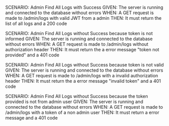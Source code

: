 SCENARIO: Admin Find All Logs with Success
GIVEN: The server is running and connected to the database without errors
WHEN: A GET request is made to /admin/logs with valid JWT from a admin
THEN: It must return the list of all logs and a 200 code

SCENARIO: Admin Find All Logs without Success because token is not informed
GIVEN: The server is running and connected to the database without errors
WHEN: A GET request is made to /admin/logs without authorization header
THEN: It must return the a error message "token not provided" and a 401 code

SCENARIO: Admin Find All Logs without Success because token is not valid
GIVEN: The server is running and connected to the database without errors
WHEN: A GET request is made to /admin/logs with a invalid authorization header
THEN: It must return the a error message "invalid token" and a 401 code

SCENARIO: Admin Find All Logs without Success because the token provided is not from admin user
GIVEN: The server is running and connected to the database without errors
WHEN: A GET request is made to /admin/logs with a token of a non admin user
THEN: It must return a error message and a 401 code
